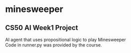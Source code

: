 # minesweeper
## CS50 AI Week1 Project
AI agent that uses propositional logic to play Minesweeper \
Code in runner.py was provided by the course.
